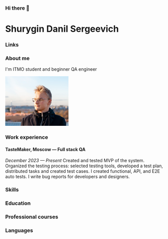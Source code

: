 ### Hi there 👋

# Shurygin Danil Sergeevich

### Links

### About me

I'm ITMO student and beginner QA engineer 

![Alt text](./assets/image.png)

### Work experience

#### TasteMaker, Moscow — Full stack QA
*December 2023 — Present*
Created and tested MVP of the system. Organized the testing process: selected testing tools, developed a test plan, distributed tasks and created test cases. I created functional, API, and E2E auto tests. I write bug reports for developers and designers.

### Skills

### Education

### Professional courses

### Languages
<!--
**Danspb77/Danspb77** is a ✨ _special_ ✨ repository because its `README.md` (this file) appears on your GitHub profile.

Here are some ideas to get you started:

- 🔭 I’m currently working on ...
- 🌱 I’m currently learning ...
- 👯 I’m looking to collaborate on ...
- 🤔 I’m looking for help with ...
- 💬 Ask me about ...
- 📫 How to reach me: ...
- 😄 Pronouns: ...
- ⚡ Fun fact: ...
-->
